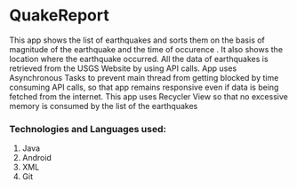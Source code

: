 # QuakeReport #

This app shows the list of earthquakes and sorts them on the basis
of magnitude of the earthquake and the time of occurence . It also shows the
location where the earthquake occurred. All the data of earthquakes is retrieved
from the USGS Website by using API calls. App uses Asynchronous Tasks to
prevent main thread from getting blocked by time consuming API calls, so that
app remains responsive even if data is being fetched from the internet. This app
uses Recycler View so that no excessive memory is consumed by the list of the
earthquakes

### Technologies and Languages used: ###
1. Java
2. Android
3. XML
4. Git
